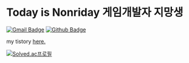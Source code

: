 

<h1> Today is Nonriday 게임개발자 지망생</h1>

[![Gmail Badge](https://img.shields.io/badge/-yelaekim@gmail.com-c14438?style=flat&logo=Gmail&logoColor=white&link=mailto:yelaekim@gmail.com)](mailto:yelaekim@gmail.com) [![Github Badge](https://img.shields.io/badge/-TodayNonri-grey?style=flat&logo=github&logoColor=white&link=https://github.com/TodayNonri/)](https://www.github.com/TodayNonri/) <p align='left'></p><p align='left'> my tistory <a href='https://nonris.tistory.com/ ' target=_blank><u>here</u>.</a></p>

[![Solved.ac프로필](http://mazassumnida.wtf/api/v2/generate_badge?boj=todaynonri)](https://solved.ac/todaynonri)
<br />
<!--
<h2> My tech stack 📚 </h2>
<img src="https://img.shields.io/badge/C++-00599C?style=flat&logo=cplusplus&logoColor=white"/>
-->

<br/>
